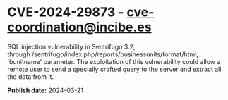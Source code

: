 # CVE-2024-29873 - cve-coordination@incibe.es

SQL injection vulnerability in Sentrifugo 3.2, through /sentrifugo/index.php/reports/businessunits/format/html, 'bunitname' parameter. The exploitation of this vulnerability could allow  a remote user to send a specially crafted query to the server and extract all the data from it.

**Publish date:** 2024-03-21
